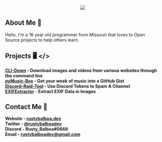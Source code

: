 <p align='center'>
  <img src='https://pbs.twimg.com/profile_images/1236555377405095936/eQMMQBsA_x96.png'>
</p>

## About Me 📝
Hello, I'm a  16 year old programmer from Missouri that loves to Open Source projects to help others learn.

## Projects 🖥️ </>

**[CLI-Down](https://github.com/rustybalboadev/CLI-Down) - Download images and videos from various websites through the command line** <br>
**[pyMusic-Box](https://github.com/rustybalboadev/pyMusic-Box) - Get your week of music into a GitHub Gist** <br>
**[Discord-Raid-Tool](https://github.com/RustyBalboadev/Discord-Raid-Tool) - Use Discord Tokens to Spam A Channel** <br>
**[EXIFExtractor](https://github.com/RustyBalboadev/EXIFExtractor) - Extract EXIF Data in Images** <br>

## Contact Me 📱
**Website - [rustybalboa.dev](https://rustybalboa.dev)** <br>
**Twitter - [@rustybalboadev](https://twitter.com/rustybalboadev)** <br>
**Discord - Rusty_Balboa#0666** <br>
**Email - [rustybalboadev@gmail.com](mailto:rustybalboadev@gmail.com)** <br>
